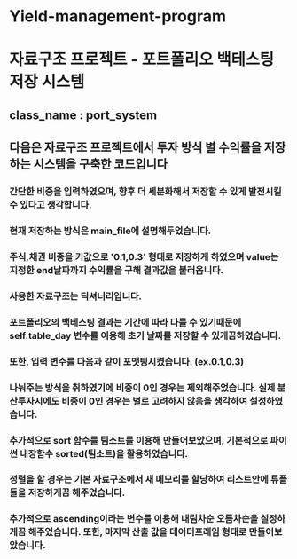 # Yield-management-program

# 자료구조 프로젝트 - 포트폴리오 백테스팅 저장 시스템
## class_name : port_system

## 다음은 자료구조 프로젝트에서 투자 방식 별 수익률을 저장하는 시스템을 구축한 코드입니다
### 간단한 비중을 입력하였으며, 향후 더 세분화해서 저장할 수 있게 발전시킬 수 있다고 생각합니다.

### 현재 저장하는 방식은 main_file에 설명해두었습니다.
### 주식,채권 비중을 키값으로 '0.1,0.3' 형태로 저장하게 하였으며 value는 지정한 end날짜까지 수익률을 구해 결과값을 불러옵니다.

### 사용한 자료구조는 딕셔너리입니다.
### 포트폴리오의 백테스팅 결과는 기간에 따라 다를 수 있기때문에 self.table_day 변수를 이용해 초기 날짜를 저장할 수 있게끔하였습니다.
### 또한, 입력 변수를 다음과 같이 포맷팅시켰습니다. (ex.0.1,0.3)
### 나눠주는 방식을 취하였기에 비중이 0인 경우는 제외해주었습니다. 실제 분산투자시에도 비중이 0인 경우는 별로 고려하지 않음을 생각하여 설정하였습니다.

### 추가적으로 sort 함수를 팀소트를 이용해 만들어보았으며, 기본적으로 파이썬 내장함수 sorted(팀소트)을 활용하였습니다.
### 정렬을 할 경우는 기본 자료구조에서 새 메모리를 할당하여 리스트안에 튜플들을 저장하게끔 해주었습니다.
### 추가적으로 ascending이라는 변수를 이용해 내림차순 오름차순을 설정하게끔 해주었습니다. 또한, 마지막 산출 값을 데이터프레임 형태로 만들어보았습니다.
